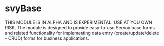 # svyBase
THIS MODULE IS IN ALPHA AND IS EXPERIMENTAL. USE AT YOU OWN RISK.
The module is designed to provide easy-to-use Servoy base forms and related functionality for implementing data entry (create/update/delete - CRUD) forms for business applications. 
